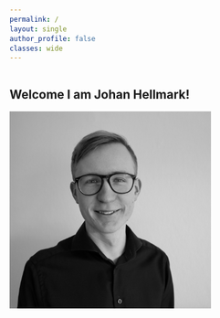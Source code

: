 ```yaml
---
permalink: /
layout: single
author_profile: false
classes: wide
---
```

<div class="row">
  <div class="column">
    <h2>Welcome I am Johan Hellmark!</h2>
  </div>
  <div class="column">
    <img src="assets/images/profile_pic.jpeg" style="width:70%">
  </div>

</div>

